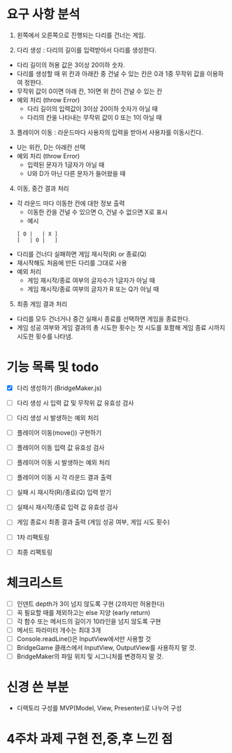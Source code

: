 # 요구 사항 분석

1. 왼쪽에서 오른쪽으로 진행되는 다리를 건너는 게임.

2. 다리 생성 : 다리의 길이를 입력받아서 다리를 생성한다.

- 다리 길이의 허용 값은 3이상 20이하 숫자.
- 다리를 생성할 때 위 칸과 아래칸 중 건널 수 있는 칸은 0과 1중 무작위 값을 이용하여 정한다.
- 무작위 값이 0이면 아래 칸, 1이면 위 칸이 건널 수 있는 칸
- 예외 처리 (throw Error)
  - 다리 길이의 입력값이 3이상 20이하 숫자가 아닐 때
  - 다리의 칸을 나타내는 무작위 값이 0 또는 1이 아닐 때

3. 플레이어 이동 : 라운드마다 사용자의 입력을 받아서 사용자를 이동시킨다.

- U는 위칸, D는 아래칸 선택
- 예외 처리 (throw Error)
  - 입력된 문자가 1글자가 아닐 때
  - U와 D가 아닌 다른 문자가 들어왔을 때

4. 이동, 중간 결과 처리

- 각 라운드 마다 이동한 칸에 대한 정보 출력
  - 이동한 칸을 건널 수 있으면 O, 건널 수 없으면 X로 표시
  - 예시
  ```
  [ O |   | X ]
  [   | O |   ]
  ```
- 다리를 건너다 실패하면 게임 재시작(R) or 종료(Q)
- 재시작해도 처음에 만든 다리를 그대로 사용
- 예외 처리
  - 게임 재시작/종료 여부의 글자수가 1글자가 아닐 때
  - 게임 재시작/종료 여부의 글자가 R 또는 Q가 아닐 때

5. 최종 게임 결과 처리

- 다리를 모두 건너거나 중간 실패시 종료를 선택하면 게임을 종료한다.
- 게임 성공 여부와 게임 결과의 총 시도한 횟수는 첫 시도를 포함해 게임 종료 시까지 시도한 횟수를 나타냄.

# 기능 목록 및 todo

- [x] 다리 생성하기 (BridgeMaker.js)
- [ ] 다리 생성 시 입력 값 및 무작위 값 유효성 검사
- [ ] 다리 생성 시 발생하는 예외 처리
- [ ] 플레이어 이동(move()) 구현하기
- [ ] 플레이어 이동 입력 값 유효성 검사
- [ ] 플레이어 이동 시 발생하는 예외 처리
- [ ] 플레이어 이동 시 각 라운드 결과 출력
- [ ] 실패 시 재시작(R)/종료(Q) 입력 받기
- [ ] 실패시 재시작/종료 입력 값 유효성 검사
- [ ] 게임 종료시 최종 결과 출력 (게임 성공 여부, 게임 시도 횟수)

- [ ] 1차 리팩토링
- [ ] 최종 리팩토링

# 체크리스트

- [ ] 인덴트 depth가 3이 넘지 않도록 구현 (2까지만 허용한다)
- [ ] 꼭 필요할 때를 제외하고는 else 지양 (early return)
- [ ] 각 함수 또는 메서드의 길이가 10라인을 넘지 않도록 구현
- [ ] 메서드 파라미터 개수는 최대 3개
- [ ] Console.readLine()은 InputView에서만 사용할 것
- [ ] BridgeGame 클래스에서 InputView, OutputView를 사용하지 말 것.
- [ ] BridgeMaker의 파일 위치 및 시그니처를 변경하지 말 것.

# 신경 쓴 부분

- 디렉토리 구성를 MVP(Model, View, Presenter)로 나누어 구성

# 4주차 과제 구현 전,중,후 느낀 점
